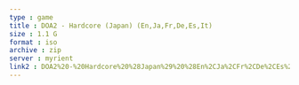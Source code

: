 ```yaml
---
type : game
title : DOA2 - Hardcore (Japan) (En,Ja,Fr,De,Es,It)
size : 1.1 G
format : iso
archive : zip
server : myrient
link2 : DOA2%20-%20Hardcore%20%28Japan%29%20%28En%2CJa%2CFr%2CDe%2CEs%2CIt%29
---
```

